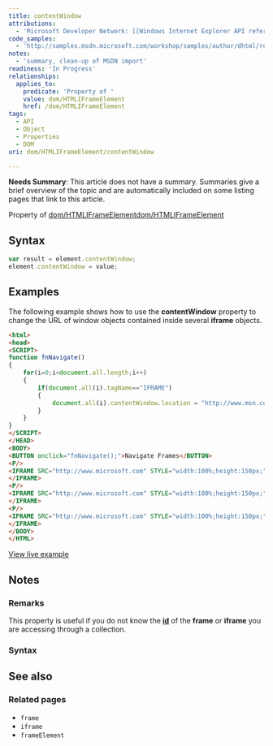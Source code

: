 ```yaml
---
title: contentWindow
attributions:
  - 'Microsoft Developer Network: [[Windows Internet Explorer API reference](http://msdn.microsoft.com/en-us/library/ie/hh828809%28v=vs.85%29.aspx) Article]'
code_samples:
  - 'http://samples.msdn.microsoft.com/workshop/samples/author/dhtml/refs/contentWindowEX1.htm'
notes:
  - 'summary, clean-up of MSDN import'
readiness: 'In Progress'
relationships:
  applies_to:
    predicate: 'Property of '
    value: dom/HTMLIFrameElement
    href: /dom/HTMLIFrameElement
tags:
  - API
  - Object
  - Properties
  - DOM
uri: dom/HTMLIFrameElement/contentWindow

---
```

**Needs Summary**: This article does not have a summary. Summaries give a brief overview of the topic and are automatically included on some listing pages that link to this article.

Property of [dom/HTMLIFrameElement](/dom/HTMLIFrameElement)[dom/HTMLIFrameElement](/dom/HTMLIFrameElement)

## Syntax

``` js
var result = element.contentWindow;
element.contentWindow = value;
```

## Examples

The following example shows how to use the **contentWindow** property to change the URL of window objects contained inside several **iframe** objects.

``` html
<html>
<head>
<SCRIPT>
function fnNavigate()
{
    for(i=0;i<document.all.length;i++)
    {
        if(document.all(i).tagName=="IFRAME")
        {
            document.all(i).contentWindow.location = "http://www.msn.com";
        }
    }
}
</SCRIPT>
</HEAD>
<BODY>
<BUTTON onclick="fnNavigate();">Navigate Frames</BUTTON>
<P/>
<IFRAME SRC="http://www.microsoft.com" STYLE="width:100%;height:150px;">
</IFRAME>
<P/>
<IFRAME SRC="http://www.microsoft.com" STYLE="width:100%;height:150px;">
</IFRAME>
<P/>
<IFRAME SRC="http://www.microsoft.com" STYLE="width:100%;height:150px;"/>
</IFRAME>
</BODY>
</HTML>
```

[View live example](http://samples.msdn.microsoft.com/workshop/samples/author/dhtml/refs/contentWindowEX1.htm)

## Notes

### Remarks

This property is useful if you do not know the [**id**](/html/attributes/id) of the **frame** or **iframe** you are accessing through a collection.

### Syntax

## See also

### Related pages

-   `frame`
-   `iframe`
-   `frameElement`
